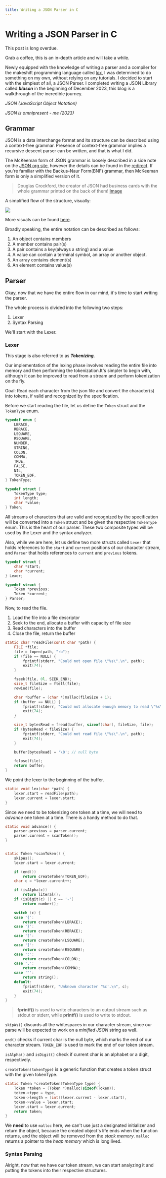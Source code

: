```yaml
---
title: Writing a JSON Parser in C
---
```


# Writing a JSON Parser in C

This post is long overdue.

Grab a coffee, this is an in-depth article and will take a while.

Newly equipped with the knowledge of writing a parser and a compiler for the makeshift programming language called [lox](https://craftinginterpreters.com/the-lox-language.html), I was determined to do something on my own, without relying on any tutorials. I decided to start with the simplest of all, a JSON Parser. I completed writing a JSON Library called **_blason_** in the beginning of December 2023, this blog is a walkthrough of the incredible journey.

_JSON (JavaScript Object Notation)_

_JSON is omnipresent - me (2023)_

## Grammar

JSON is a data interchange format and its structure can be described using a context-free grammar. Presence of context-free grammar implies a recursive descent parser can be written, and that is what I did.

The McKeeman form of JSON grammar is loosely described in a side note on the [JSON org site](https://www.json.org/json-en.html), however the details can be found in the [redirect](https://www.crockford.com/mckeeman.html). If you're familiar with the Backus-Naur Form(BNF) grammar, then McKeeman form is only a simplified version of it.

> Douglas Crockford, the creator of JSON had business cards with the whole grammar printed on the back of them! [Image](https://github.com/rahultumpala/blason/blob/master/grammar.png)

A simplified flow of the structure, visually:

![](https://www.json.org/img/object.png)

More visuals can be found [here](https://www.json.org/json-en.html).

Broadly speaking, the entire notation can be described as follows:

1. An object contains members
2. A member contains pair(s)
3. A pair contains a key(always a string) and a value
4. A value can contain a terminal symbol, an array or another object.
5. An array contains element(s)
6. An element contains value(s)


## Parser

Okay, now that we have the entire flow in our mind, it's time to start writing the parser.

The whole process is divided into the following two steps:
1. Lexer
2. Syntax Parsing

We'll start with the Lexer.

### Lexer

This stage is also referred to as **_Tokenizing_**.

Our implementation of the lexing phase involves reading the entire file into memory and then performing the tokenization.It's simpler to begin with, although it can be improved to read from a stream and perform tokenization on the fly.

Goal: Read each character from the json file and convert the character(s) into tokens, if valid and recognized by the specification.

Before we start reading the file, let us define the `Token` struct and the `TokenType` enum.

```c
typedef enum {
    LBRACE,
    RBRACE,
    LSQUARE,
    RSQUARE,
    NUMBER,
    STRING,
    COLON,
    COMMA,
    TRUE,
    FALSE,
    NIL,
    TOKEN_EOF,
} TokenType;

typedef struct {
    TokenType type;
    int length;
    char *value;
} Token;
```

All streams of characters that are valid and recognized by the specification will be converted into a `Token` struct and be given the respective `TokenType` enum. This is the heart of our parser. These two composite types will be used by the Lexer and the syntax analyzer.

Also, while we are here, let us define two more structs called `Lexer` that holds references to the `start` and `current` positions of our character stream, and `Parser` that holds references to `current` and `previous` tokens.

```c
typedef struct {
    char *start;
    char *current;
} Lexer;

typedef struct {
    Token *previous;
    Token *current;
} Parser;
```

Now, to read the file.

1. Load the file into a file descriptor
2. Seek to the end, allocate a buffer with capacity of file size
3. Read characters into the buffer
4. Close the file, return the buffer

```c
static char *readFile(const char *path) {
    FILE *file;
    file = fopen(path, "rb");
    if (file == NULL) {
        fprintf(stderr, "Could not open file \"%s\".\n", path);
        exit(74);
    }

    fseek(file, 0l, SEEK_END);
    size_t fileSize = ftell(file);
    rewind(file);

    char *buffer = (char *)malloc(fileSize + 1);
    if (buffer == NULL) {
        fprintf(stderr, "Could not allocate enough memory to read \"%s\".\n", path);
        exit(74);
    }

    size_t bytesRead = fread(buffer, sizeof(char), fileSize, file);
    if (bytesRead < fileSize) {
        fprintf(stderr, "Could not read file \"%s\".\n", path);
        exit(74);
    }

    buffer[bytesRead] = '\0'; // null byte

    fclose(file);
    return buffer;
}
```
We point the lexer to the beginning of the buffer.

```c
static void lex(char *path) {
    lexer.start = readFile(path);
    lexer.current = lexer.start;
}
```

Since we need to be tokenizing one token at a time, we will need to _advance_ one token at a time. There is a handy method to do that.

```c
static void advance() {
    parser.previous = parser.current;
    parser.current = scanToken();
}


static Token *scanToken() {
    skipWs();
    lexer.start = lexer.current;

    if (end())
        return createToken(TOKEN_EOF);
    char c = *lexer.current++;

    if (isAlpha(c))
        return literal();
    if (isDigit(c) || c == '-')
        return number();

    switch (c) {
    case '{':
        return createToken(LBRACE);
    case '}':
        return createToken(RBRACE);
    case '[':
        return createToken(LSQUARE);
    case ']':
        return createToken(RSQUARE);
    case ':':
        return createToken(COLON);
    case ',':
        return createToken(COMMA);
    case '"':
        return string();
    default:
        fprintf(stderr, "Unknown character '%c'.\n", c);
        exit(74);
    }
}
```

> **fprintf()** is used to write characters to an output stream such as stdout or stderr, while **printf()** is used to write to stdout.

`skipWs()` discards all the whitespaces in our character stream, since our parse will be expected to work on a _minified JSON_ string as well.

`end()` checks if current char is the null byte, which marks the end of our character stream. `TOKEN_EOF` is used to mark the end of our token stream.

`isAlpha()` and `isDigit()` check if current char is an alphabet or a digit, respectively.

`createToken(tokenType)` is a generic function that creates a token struct with the given tokenType.

```c
static Token *createToken(TokenType type) {
    Token *token = (Token *)malloc(sizeof(Token));
    token->type = type,
    token->length = (int)(lexer.current - lexer.start),
    token->value = lexer.start;
    lexer.start = lexer.current;
    return token;
}
```

We **need** to use `malloc` here, we can't use just a designated initializer and return the object, because the created object's life ends when the function returns, and the object will be removed from the _stack memory_. `malloc` returns a pointer to the _heap memory_ which is long lived.

### Syntax Parsing

Alright, now that we have our token stream, we can start analyzing it and putting the tokens into their respective structures.